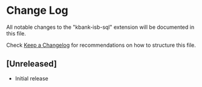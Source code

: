# Change Log

All notable changes to the "kbank-isb-sql" extension will be documented in this file.

Check [Keep a Changelog](http://keepachangelog.com/) for recommendations on how to structure this file.

## [Unreleased]

- Initial release
